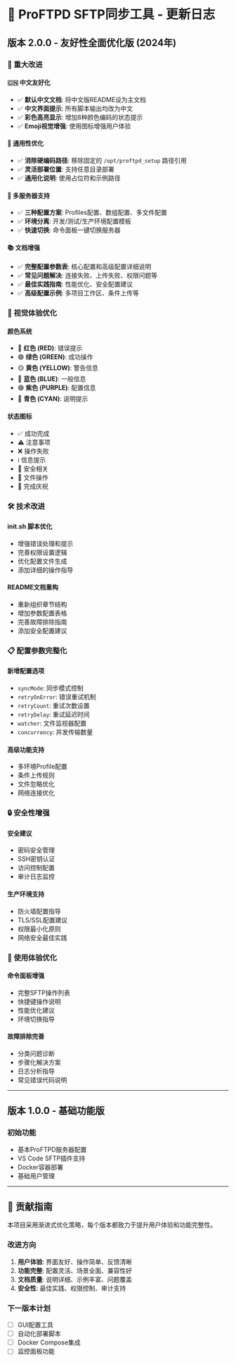 # 🚀 ProFTPD SFTP同步工具 - 更新日志

## 版本 2.0.0 - 友好性全面优化版 (2024年)

### 🎯 重大改进

#### 🇨🇳 中文友好化
- ✅ **默认中文文档**: 将中文版README设为主文档
- ✅ **中文界面提示**: 所有脚本输出均改为中文
- ✅ **彩色高亮显示**: 增加8种颜色编码的状态提示
- ✅ **Emoji视觉增强**: 使用图标增强用户体验

#### 📁 通用性优化  
- ✅ **消除硬编码路径**: 移除固定的 `/opt/proftpd_setup` 路径引用
- ✅ **灵活部署位置**: 支持任意目录部署
- ✅ **通用化说明**: 使用占位符和示例路径

#### 🔀 多服务器支持
- ✅ **三种配置方案**: Profiles配置、数组配置、多文件配置
- ✅ **环境分离**: 开发/测试/生产环境配置模板
- ✅ **快速切换**: 命令面板一键切换服务器

#### 📚 文档增强
- ✅ **完整配置参数表**: 核心配置和高级配置详细说明
- ✅ **常见问题解决**: 连接失败、上传失败、权限问题等
- ✅ **最佳实践指南**: 性能优化、安全配置建议
- ✅ **高级配置示例**: 多项目工作区、条件上传等

### 🎨 视觉体验优化

#### 颜色系统
- 🔴 **红色 (RED)**: 错误提示
- 🟢 **绿色 (GREEN)**: 成功操作
- 🟡 **黄色 (YELLOW)**: 警告信息
- 🔵 **蓝色 (BLUE)**: 一般信息
- 🟣 **紫色 (PURPLE)**: 配置信息
- 🔷 **青色 (CYAN)**: 说明提示

#### 状态图标
- ✅ 成功完成
- ⚠️ 注意事项
- ❌ 操作失败
- ℹ️ 信息提示
- 🔐 安全相关
- 📁 文件操作
- 🎉 完成庆祝

### 🛠️ 技术改进

#### init.sh 脚本优化
- 增强错误处理和提示
- 完善权限设置逻辑
- 优化配置文件生成
- 添加详细的操作指导

#### README文档重构
- 重新组织章节结构
- 增加参数配置表格
- 完善故障排除指南
- 添加安全配置建议

### 📋 配置参数完整化

#### 新增配置选项
- `syncMode`: 同步模式控制
- `retryOnError`: 错误重试机制
- `retryCount`: 重试次数设置
- `retryDelay`: 重试延迟时间
- `watcher`: 文件监视器配置
- `concurrency`: 并发传输数量

#### 高级功能支持
- 多环境Profile配置
- 条件上传规则
- 文件忽略优化
- 网络连接优化

### 🔒 安全性增强

#### 安全建议
- 密码安全管理
- SSH密钥认证
- 访问控制配置
- 审计日志监控

#### 生产环境支持
- 防火墙配置指导
- TLS/SSL配置建议
- 权限最小化原则
- 网络安全最佳实践

### 📖 使用体验优化

#### 命令面板增强
- 完整SFTP操作列表
- 快捷键操作说明
- 性能优化建议
- 环境切换指导

#### 故障排除完善
- 分类问题诊断
- 步骤化解决方案
- 日志分析指导
- 常见错误代码说明

---

## 版本 1.0.0 - 基础功能版

### 初始功能
- 基本ProFTPD服务器配置
- VS Code SFTP插件支持
- Docker容器部署
- 基础用户管理

---

## 📝 贡献指南

本项目采用渐进式优化策略，每个版本都致力于提升用户体验和功能完整性。

### 改进方向
1. **用户体验**: 界面友好、操作简单、反馈清晰
2. **功能完整**: 配置灵活、场景全面、兼容性好  
3. **文档质量**: 说明详细、示例丰富、问题覆盖
4. **安全性**: 最佳实践、权限控制、审计支持

### 下一版本计划
- [ ] GUI配置工具
- [ ] 自动化部署脚本
- [ ] Docker Compose集成
- [ ] 监控面板功能